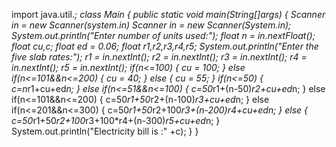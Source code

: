 import java.util.*;
class Main
{
public static void main(String[]args)
{
Scanner in = new Scanner(system.in)
Scanner in = new Scanner(System.in);
      System.out.println("Enter number of units used:");
      float n = in.nextFloat();
      float cu,c;
      float ed = 0.06;
      float r1,r2,r3,r4,r5;
      System.out.println("Enter the five slab rates:");
       r1 = in.nextInt();
       r2 = in.nextInt();
       r3 = in.nextInt();
       r4 = in.nextInt();
       r5 = in.nextInt();
      if(n<=100)
      {
        cu = 100;
      }
      else if(n<=101&&n<=200)
      {
        cu = 40;
      }
      else
      {
        cu = 55;
      }
      if(n<=50)
      {
        c=n*r1+cu+ed*n;
      }
      else if(n<=51&&n<=100)
      {
        c=50*r1+(n-50)*r2+cu+ed*n;
      }
      else if(n<=101&&n<=200)
      {
        c=50*r1+50*r2+(n-100)*r3+cu+ed*n;
      }
      else if(n<=201&&n<=300)
      {
        c=50*r1+50*r2+100*r3+(n-200)*r4+cu+ed*n;
      }
      else
      {
        c=50*r1+50*r2+100*r3+100*r4+(n-300)*r5+cu+ed*n;
      }
      System.out.println("Electricity bill is :" +c);
      }
      }

